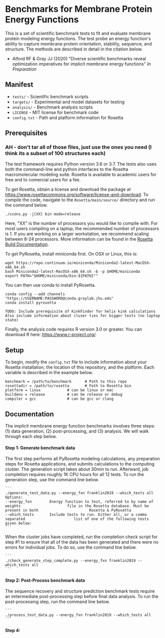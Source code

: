 # Benchmarks for Membrane Protein Energy Functions

This is a set of scientific benchmark tests to fit and evaluate membrane protein modeling energy functions. The test probe an energy function's ability to capture membrane protein orientation, stability, sequence, and structure. The methods are described in detail in the citation below. 

 - Alford RF & Gray JJ (2020) "Diverse scientific benchmarks reveal optimization imperatives for implicit membrane energy functions" _In Preparation_

## Manifest

 - `tests/` - Scientific benchmark scripts
 - `targets/` - Experimental and model datasets for testing
 - `analysis/` - Benchmark analysis scripts
 - `LICENSE` - MIT license for benchmark code
 - `config.txt` - Path and platform information for Rosetta

## Prerequisites

### AH - don't tar all of those files, just use the ones you need (I think its a subset of 100 structures each)

The test framework requires Python version 3.6 or 3.7. The tests also uses both the command-line and python interfaces to the Rosetta macromolecular modeling suite. Rosetta is available to academic users for free and to comercial users for a fee. 

To get Rosetta, obtain a license and download the package at <https://www.rosettacommons.org/software/license-and-download>. To compile the code, navigate to the `Rosetta/main/source/` directory and run the command below. 

```
./scons.py -j[XX] bin mode=release 
```

Here, "XX" is the number of processors you would like to compile with. For most users compiling on a laptop, the recommended number of processors is 1. If you are working on a larger workstation, we recommend scaling between 8-24 processors. More information can be found in the [Rosetta Build Documentation](https://www.rosettacommons.org/docs/wiki/build_documentation/Build-Documentation#setting-up-rosetta-3_basic-setup). 

To get PyRosetta, install miniconda first. On OSX or Linux, this is: 

```
wget https://repo.continuum.io/miniconda/Miniconda2-latest-MacOSX-x86_64.sh
bash Miniconda2-latest-MacOSX-x86_64.sh -b -p $HOME/miniconda
export PATH="$HOME/miniconda/bin:${PATH}""
```

You can then use conda to install PyRosetta. 

```
conda config --add channels "https://USERNAME:PASSWORD@conda.graylab.jhu.edu"
conda install pyrosetta
```

```
TODO: Include prerequisite of KinkFinder for helix kink calculations
Also include information about cluser ties for bigger tests (no laptop state)
```

Finally, the analysis code requires R version 3.0 or greater. You can download R here: https://www.r-project.org/. 

## Setup

To begin, modify the `config.txt` file to include information about your Rosetta installation, the location of this repository, and the platform. Each variable is described in the example below. 

```
benchmark = /path/to/benchmark  	# Path to this repo
rosettadir = /path/to/rosetta   	# Path to Rosetta bin
platform = linux 			# can be linux or mac
buildenv = release			# can be release or debug
compiler = gcc				# can be gcc or clang
```

## Documentation

The implicit membrane energy function benchmarks involves three steps: (1) data generation, (2) post-processing, and (3) analysis. We will walk through each step below. 

#### Step 1: Generate benchmark data

The first step performs all PyRosetta modeling calculations, any preparation steps for Rosetta applications, and submits calculations to the computing cluster. The generation script takes about 30min to run. Afterward, job completion requires roughly 1K CPU hours for all 12 tests. To run the generation step, use the command line below. 

	```
	./generate_test_data.py --energy_fxn franklin2019 --which_tests all
	Options:
	--energy_fxn		Energy function to test, referred to by name of weights 					file in the Rosetta database. Must be present in both 						Rosetta & PyRosetta
	--which_tests		Include tests to run. Either all, or a comma separated 						list of one of the following tests given below: 
	```

When the cluster jobs have completed, run the completion check script for step #1 to ensure that all of the data has been generated and there were no errors for individual jobs. To do so, use the command line below. 

	```
	./check_generate_step_complete.py --energy_fxn franklin2019 --which_tests all
	```

#### Step 2: Post-Process benchmark data

The sequence recovery and structure prediction benchmark tests require an imtermediate post-processing step before final data analysis. To run the post-processing step, run the command line below. 

	```
	./process_test_data.py --energy_fxn franklin2019 --which_tests all
	```

#### Step 4: 
